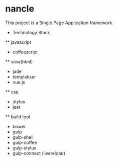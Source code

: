 nancle
======

This project is a Single Page Application framework.

* Technology Stack

** javascript
- coffeescript

** view(html)
- jade
- templatizer
- vue.js

** css
- stylus
- jeet

** build tool
- bower
- gulp
- gulp-shell
- gulp-coffee
- gulp-stylus
- gulp-connect (livereload)

